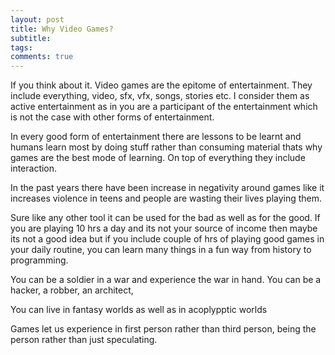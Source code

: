 ```yaml
---
layout: post
title: Why Video Games?
subtitle: 
tags:
comments: true
---
```



If you think about it. Video games are the epitome of entertainment. They include everything, video, sfx, vfx, songs, stories etc. I consider them as active entertainment as in you are a participant of the entertainment which is not the case with other forms of entertainment.

In every good form of entertainment there are lessons to be learnt and humans learn most by doing stuff rather than consuming material thats why games are the best mode of learning. On top of everything they include interaction.

In the past years there have been increase in negativity around games like it increases violence in teens and people are wasting their lives playing them.

Sure like any other tool it can be used for the bad as well as for the good. If you are playing 10 hrs a day and its not your source of income then maybe its not a good idea but if you include couple of hrs of playing good games in your daily routine, you can learn many things in a fun way from history to programming. 

You can be a soldier in a war and experience the war in hand. You can be a hacker, a robber, an architect, 

You can live in fantasy worlds as well as in acoplypptic worlds

Games let us experience in first person rather than third person, being the person rather than just speculating.
